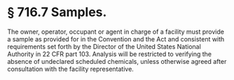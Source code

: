 # § 716.7   Samples.

The owner, operator, occupant or agent in charge of a facility must provide a sample as provided for in the Convention and the Act and consistent with requirements set forth by the Director of the United States National Authority in 22 CFR part 103. Analysis will be restricted to verifying the absence of undeclared scheduled chemicals, unless otherwise agreed after consultation with the facility representative.




